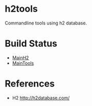 # h2tools
Commandline tools using h2 database.

# Build Status

* [MainH2](MainH2.asciidoc)
* [MainTools](MainTools.asciidoc)

# References

* H2 http://h2database.com/

